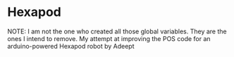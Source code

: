 # Hexapod
NOTE: I am not the one who created all those global variables. They are the ones I intend to remove.
My attempt at improving the POS code for an arduino-powered Hexapod robot by Adeept
